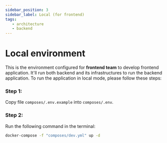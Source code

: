 ```yaml
---
sidebar_position: 3
sidebar_label: Local (for frontend)
tags:
   - architecture
   - backend
---
```


# Local environment

This is the environment configured for **frontend team** to develop frontend application. It'll run both backend and its infrastructures to run the backend application. To run the application in local mode, please follow these steps:

### Step 1:

Copy file `composes/.env.example` into `composes/.env`.

### Step 2:

Run the following command in the terminal:

```bash
docker-compose -f "composes/dev.yml" up -d
```
